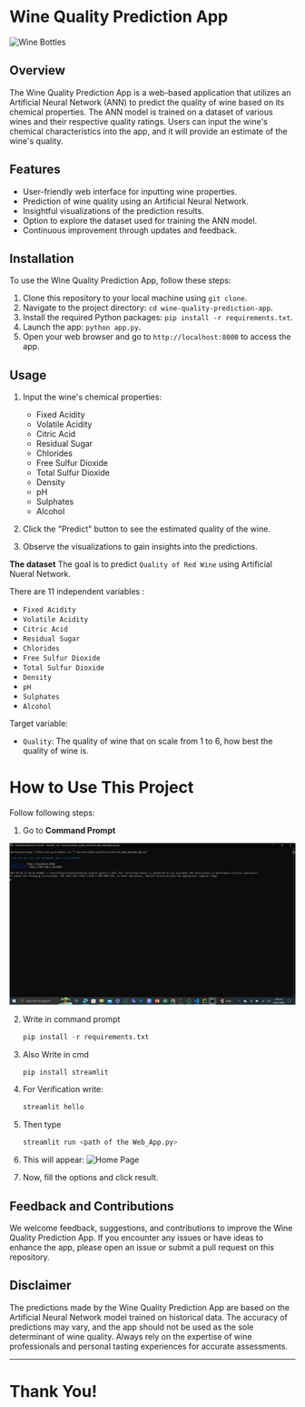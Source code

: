 # Wine Quality Prediction App

![Wine Bottles](wine_bottles.jpg)

## Overview

The Wine Quality Prediction App is a web-based application that utilizes an Artificial Neural Network (ANN) to predict the quality of wine based on its chemical properties. The ANN model is trained on a dataset of various wines and their respective quality ratings. Users can input the wine's chemical characteristics into the app, and it will provide an estimate of the wine's quality.

## Features

- User-friendly web interface for inputting wine properties.
- Prediction of wine quality using an Artificial Neural Network.
- Insightful visualizations of the prediction results.
- Option to explore the dataset used for training the ANN model.
- Continuous improvement through updates and feedback.

## Installation

To use the Wine Quality Prediction App, follow these steps:

1. Clone this repository to your local machine using `git clone`.
2. Navigate to the project directory: `cd wine-quality-prediction-app`.
3. Install the required Python packages: `pip install -r requirements.txt`.
4. Launch the app: `python app.py`.
5. Open your web browser and go to `http://localhost:8000` to access the app.

## Usage

1. Input the wine's chemical properties:
   - Fixed Acidity
   - Volatile Acidity
   - Citric Acid
   - Residual Sugar
   - Chlorides
   - Free Sulfur Dioxide
   - Total Sulfur Dioxide
   - Density
   - pH
   - Sulphates
   - Alcohol

2. Click the "Predict" button to see the estimated quality of the wine.

3. Observe the visualizations to gain insights into the predictions.


**The dataset** The goal is to predict `Quality of Red Wine` using Artificial Nueral Network.

There are 11 independent variables :

   * `Fixed Acidity`
   * `Volatile Acidity`
   * `Citric Acid`
   * `Residual Sugar`
   * `Chlorides`
   * `Free Sulfur Dioxide`
   * `Total Sulfur Dioxide`
   * `Density`
   * `pH`
   * `Sulphates`
   * `Alcohol`

Target variable:
* `Quality`: The quality of wine that on scale from 1 to 6, how best the quality of wine is.

# How to Use This Project

Follow following steps:
1. Go to  **Command Prompt**

![Command Prompt Page](https://github.com/HamzaAR81/Wine_Quality_Prediction_Web_App/blob/d9c7ff43022af94aab98c5cb0cb31f63aed0dea8/template/image_2.png)

2. Write in command prompt
    ```python
    pip install -r requirements.txt

3. Also Write in cmd 
    ```python
    pip install streamlit

4. For Verification write:
    ```python
    streamlit hello

5. Then type
    ```python
    streamlit run <path of the Web_App.py>

6. This will appear:
 ![Home Page]()

8. Now, fill the options and click result.


## Feedback and Contributions

We welcome feedback, suggestions, and contributions to improve the Wine Quality Prediction App. If you encounter any issues or have ideas to enhance the app, please open an issue or submit a pull request on this repository.

## Disclaimer

The predictions made by the Wine Quality Prediction App are based on the Artificial Neural Network model trained on historical data. The accuracy of predictions may vary, and the app should not be used as the sole determinant of wine quality. Always rely on the expertise of wine professionals and personal tasting experiences for accurate assessments.

---

# Thank You!


